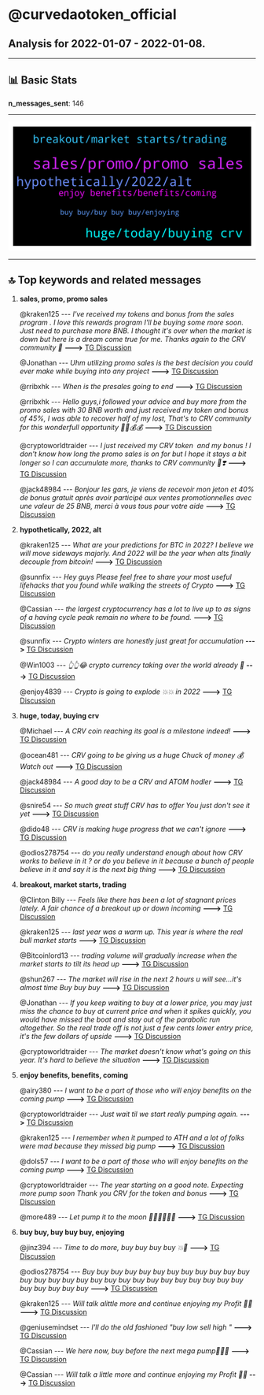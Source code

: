 # **@curvedaotoken_official**
 ## Analysis for **2022-01-07** - **2022-01-08**.

---

## 📊 **Basic Stats**

**n_messages_sent**: 146

---
![wordcloud](curvedaotoken_official_1Days_wordcloud.png)

---


## 🔝 **Top keywords and related messages**

1. **sales, promo, promo sales**

    @kraken125 --- *I've received my tokens and bonus from the  sales program . I love this rewards program  I'll be buying some more soon. Just need to purchase more BNB. I thought it's over when the market is down but here is a dream come true for me. Thanks again to the CRV community 🙌* **--->** [TG Discussion](https://t.me/curvedaotoken_official/17836)

    @Jonathan --- *Uhm utilizing promo sales is the best decision you could ever make while buying into any project* **--->** [TG Discussion](https://t.me/curvedaotoken_official/17888)

    @rribxhk --- *When is the presales going to end* **--->** [TG Discussion](https://t.me/curvedaotoken_official/17919)

    @rribxhk --- *Hello guys,i followed your advice and buy more from the promo sales with 30 BNB worth and just received my token and bonus of 45%, I was able to recover half of my lost, That's to CRV community for this wonderfull opportunity 🚀🚀💰💰* **--->** [TG Discussion](https://t.me/curvedaotoken_official/17865)

    @cryptoworldtraider --- *I just received my CRV token  and my bonus !  I don't know how long the promo sales is on for but I hope it stays a bit longer so I can accumulate more, thanks to CRV community 🙌❣️* **--->** [TG Discussion](https://t.me/curvedaotoken_official/17873)

    @jack48984 --- *Bonjour les gars, je viens de recevoir mon jeton et 40% de bonus gratuit après avoir participé aux ventes promotionnelles avec une valeur de 25 BNB, merci à vous tous pour votre aide* **--->** [TG Discussion](https://t.me/curvedaotoken_official/17755)

2. **hypothetically, 2022, alt**

    @kraken125 --- *What are your predictions for BTC in 2022? I believe we will move sideways majorly. And 2022 will be the year when alts finally decouple from bitcoin!* **--->** [TG Discussion](https://t.me/curvedaotoken_official/17782)

    @sunnfix --- *Hey guys Please feel free to share your most useful lifehacks that you found while walking the streets of  Crypto* **--->** [TG Discussion](https://t.me/curvedaotoken_official/17887)

    @Cassian --- *the largest cryptocurrency has a lot to live up to as signs of a having cycle peak remain no where to be found.* **--->** [TG Discussion](https://t.me/curvedaotoken_official/17871)

    @sunnfix --- *Crypto winters are honestly just great for accumulation* **--->** [TG Discussion](https://t.me/curvedaotoken_official/17943)

    @Win1003 --- *👆👆😂 crypto currency taking over the world already 💯* **--->** [TG Discussion](https://t.me/curvedaotoken_official/17767)

    @enjoy4839 --- *Crypto is going to explode 💥💥 in 2022* **--->** [TG Discussion](https://t.me/curvedaotoken_official/17794)

3. **huge, today, buying crv**

    @Michael --- *A CRV coin reaching its goal is a milestone indeed!* **--->** [TG Discussion](https://t.me/curvedaotoken_official/17811)

    @ocean481 --- *CRV going to be giving us a huge Chuck of money 💰 Watch out* **--->** [TG Discussion](https://t.me/curvedaotoken_official/17877)

    @jack48984 --- *A good day to be a CRV and ATOM hodler* **--->** [TG Discussion](https://t.me/curvedaotoken_official/17795)

    @snire54 --- *So much great stuff CRV  has to offer You just don't see it yet* **--->** [TG Discussion](https://t.me/curvedaotoken_official/17834)

    @dido48 --- *CRV is making huge progress that we can't ignore* **--->** [TG Discussion](https://t.me/curvedaotoken_official/17762)

    @odios278754 --- *do you really understand enough about how CRV works to believe in it ? or do you believe in it because a bunch of people believe in it and say it is the next big thing* **--->** [TG Discussion](https://t.me/curvedaotoken_official/17899)

4. **breakout, market starts, trading**

    @Clinton Billy --- *Feels like there has been a lot of stagnant prices lately. A fair chance of a breakout up or down incoming* **--->** [TG Discussion](https://t.me/curvedaotoken_official/17792)

    @kraken125 --- *last year was a warm up. This year is where the real bull market starts* **--->** [TG Discussion](https://t.me/curvedaotoken_official/17939)

    @Bitcoinlord13 --- *trading volume will gradually increase when the market starts to tilt its head up* **--->** [TG Discussion](https://t.me/curvedaotoken_official/17876)

    @shun267 --- *The market will rise in the next 2 hours u will see...it's almost time Buy buy buy* **--->** [TG Discussion](https://t.me/curvedaotoken_official/17860)

    @Jonathan --- *If you keep waiting to buy at a lower price, you may just miss the chance to buy at current price and when it spikes quickly, you would have missed the boat and stay out of the parabolic run altogether. So the real trade off is not just a few cents lower entry price, it's the few dollars of upside* **--->** [TG Discussion](https://t.me/curvedaotoken_official/17832)

    @cryptoworldtraider --- *The market doesn't know what's going on this year. It's hard to believe the situation* **--->** [TG Discussion](https://t.me/curvedaotoken_official/17849)

5. **enjoy benefits, benefits, coming**

    @airy380 --- *I want to be a part of those who will enjoy benefits on the coming pump* **--->** [TG Discussion](https://t.me/curvedaotoken_official/17928)

    @cryptoworldtraider --- *Just wait til we start really pumping again.* **--->** [TG Discussion](https://t.me/curvedaotoken_official/17908)

    @kraken125 --- *I remember when it pumped to ATH and a lot of folks were mad because they missed big pump* **--->** [TG Discussion](https://t.me/curvedaotoken_official/17906)

    @dols57 --- *I want to be a part of those who will enjoy benefits on the coming pump* **--->** [TG Discussion](https://t.me/curvedaotoken_official/17854)

    @cryptoworldtraider --- *The year starting on a good note. Expecting more  pump soon Thank you CRV for the token and bonus* **--->** [TG Discussion](https://t.me/curvedaotoken_official/17823)

    @more489 --- *Let pump it to the moon 🚀🌝🌝🚀💯🚀* **--->** [TG Discussion](https://t.me/curvedaotoken_official/17932)

6. **buy buy, buy buy buy, enjoying**

    @jinz394 --- *Time to do more, buy buy buy buy 💥🎯* **--->** [TG Discussion](https://t.me/curvedaotoken_official/17925)

    @odios278754 --- *Buy buy buy buy buy buy buy buy buy buy buy buy buy buy buy buy buy buy buy buy buy buy buy buy buy buy buy buy buy buy buy buy buy* **--->** [TG Discussion](https://t.me/curvedaotoken_official/17839)

    @kraken125 --- *Will talk alittle more and continue enjoying my Profit 🚀💯* **--->** [TG Discussion](https://t.me/curvedaotoken_official/17825)

    @geniusemindset --- *I'll do the old fashioned "buy low sell high "* **--->** [TG Discussion](https://t.me/curvedaotoken_official/17822)

    @Cassian --- *We here now, buy before the next mega pump🚀🚀🚀* **--->** [TG Discussion](https://t.me/curvedaotoken_official/17821)

    @Cassian --- *Will talk a little more and continue enjoying my Profit 🚀💯* **--->** [TG Discussion](https://t.me/curvedaotoken_official/17769)

